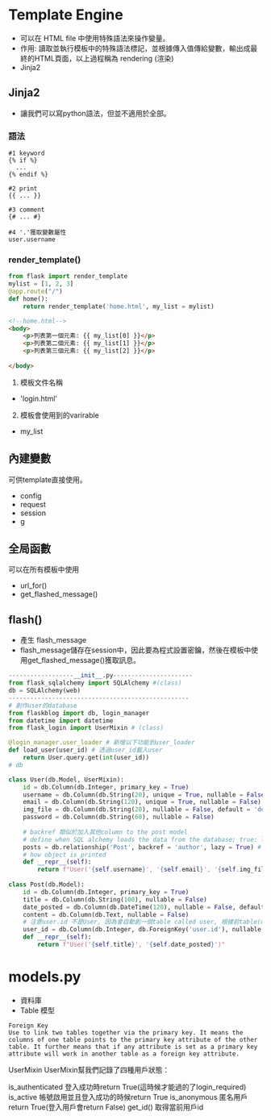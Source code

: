 
# Template Engine
- 可以在 HTML file 中使用特殊語法來操作變量。
- 作用: 讀取並執行模板中的特殊語法標記，並根據傳入值傳給變數，輸出成最終的HTML頁面，以上過程稱為 rendering (渲染)
- Jinja2 

## Jinja2 
- 讓我們可以寫python語法，但並不適用於全部。
### 語法
```
#1 keyword
{% if %}
  ...
{% endif %}

#2 print
{{ ... }}

#3 comment
{# ... #}

#4 '.'獲取變數屬性
user.username
```
### render_template()
```python
from flask import render_template
mylist = [1, 2, 3]
@app.route("/")
def home():
    return render_template('home.html', my_list = mylist)
```
```html
<!--home.html-->
<body>
	<p>列表第一個元素: {{ my_list[0] }}</p>
	<p>列表第二個元素: {{ my_list[1] }}</p>
	<p>列表第三個元素: {{ my_list[2] }}</p>
  
</body>
```
1. 模板文件名稱
- 'login.html'
2. 模板會使用到的varirable
- my_list
## 內建變數
可供template直接使用。
- config
- request
- session
- g
## 全局函數
可以在所有模板中使用
- url_for()
- get_flashed_message()

## flash()
- 產生 flash_message
- flash_message儲存在session中，因此要為程式設置密鑰，然後在模板中使用get_flashed_message()獲取訊息。
```python
------------------__init__.py----------------------
from flask_sqlalchemy import SQLAlchemy #(class)
db = SQLAlchemy(web)
--------------------------------------------------
# 創作user的database
from flaskblog import db, login_manager 
from datetime import datetime
from flask_login import UserMixin # (class)

@login_manager.user_loader # 新增以下功能到user_loader
def load_user(user_id) # 透過user_id載入user
    return User.query.get(int(user_id))
# db

class User(db.Model, UserMixin):
    id = db.Column(db.Integer, primary_key = True)
    username = db.Column(db.String(20), unique = True, nullable = False)
    email = db.Column(db.String(120), unique = True, nullable = False)
    img_file = db.Column(db.String(20), nullable = False, default = 'default.jpg')
    password = db.Column(db.String(60), nullable = False)
    
    # backref 類似於加入其他column to the post model
    # define when SQL alchemy loads the data from the database; true: load the data as necessary in one go
    posts = db.relationship('Post', backref = 'author', lazy = True) # posts 的值和 Post(class) 有 One to Many Relationship
    # how object is printed
    def __repr__(self):
        return f"User('{self.username}', '{self.email}', '{self.img_file}')"
    
class Post(db.Model):
    id = db.Column(db.Integer, primary_key = True)
    title = db.Column(db.String(100), nullable = False)
    date_posted = db.Column(db.DateTime(120), nullable = False, default = datetime.utcnow)
    content = db.Column(db.Text, nullable = False)
    # 注意user.id 不是User, 因為會自動創一個table called user, 根據前table(user)的primary key 為此table的foreign key
    user_id = db.Column(db.Integer, db.ForeignKey('user.id'), nullable = False )
    def __repr__(self):
        return f"User('{self.title}', '{self.date_posted}')"
```
# models.py
- 資料庫
- Table 模型

```
Foreign Key
Use to link two tables together via the primary key. It means the columns of one table points to the primary key attribute of the other table. It further means that if any attribute is set as a primary key attribute will work in another table as a foreign key attribute. 

```

UserMixin
UserMixin幫我們記錄了四種用戶狀態：

is_authenticated
登入成功時return True(這時候才能過的了login_required)
is_active
帳號啟用並且登入成功的時候return True
is_anonymous
匿名用戶return True(登入用戶會return False)
get_id()
取得當前用戶id
